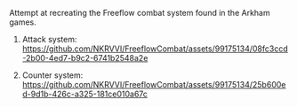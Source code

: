 Attempt at recreating the Freeflow combat system found in the Arkham games.

1) Attack system:
https://github.com/NKRVVI/FreeflowCombat/assets/99175134/08fc3ccd-2b00-4ed7-b9c2-6741b2548a2e

2) Counter system:
https://github.com/NKRVVI/FreeflowCombat/assets/99175134/25b600ed-9d1b-426c-a325-181ce010a67c

